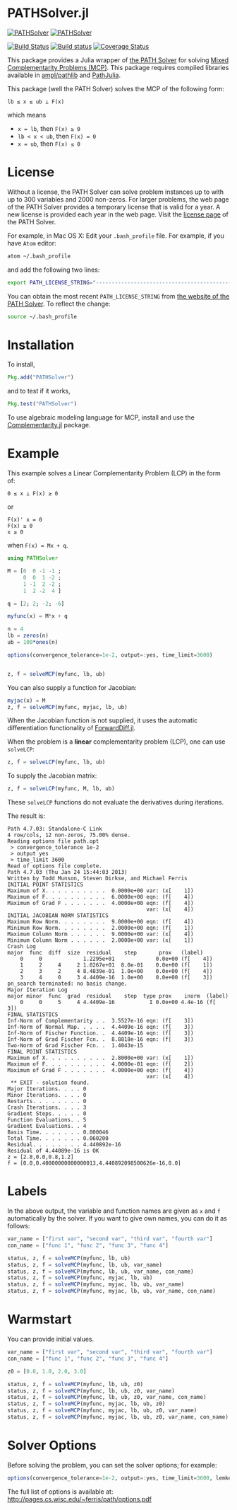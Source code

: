 # PATHSolver.jl

[![PATHSolver](http://pkg.julialang.org/badges/PATHSolver_0.6.svg)](http://pkg.julialang.org/?pkg=PATHSolver)
[![PATHSolver](http://pkg.julialang.org/badges/PATHSolver_0.7.svg)](http://pkg.julialang.org/?pkg=PATHSolver)


[![Build Status](https://travis-ci.org/chkwon/PATHSolver.jl.svg?branch=master)](https://travis-ci.org/chkwon/PATHSolver.jl)
[![Build status](https://ci.appveyor.com/api/projects/status/ul9rb8v2rsxm445d?svg=true)](https://ci.appveyor.com/project/chkwon/pathsolver-jl)
[![Coverage Status](https://coveralls.io/repos/github/chkwon/PATHSolver.jl/badge.svg?branch=master)](https://coveralls.io/github/chkwon/PATHSolver.jl?branch=master)



This package provides a Julia wrapper of [the PATH Solver](http://pages.cs.wisc.edu/~ferris/path.html) for solving [Mixed Complementarity Problems (MCP)](https://en.wikipedia.org/wiki/Mixed_complementarity_problem). This package requires compiled libraries available in [ampl/pathlib](https://github.com/ampl/pathlib) and [PathJulia](https://github.com/chkwon/PathJulia).

This package (well the PATH Solver) solves the MCP of the following form:
```
lb ≤ x ≤ ub ⟂ F(x)
```
which means
- `x = lb`, then `F(x) ≥ 0`
- `lb < x < ub`, then `F(x) = 0`
- `x = ub`, then `F(x) ≤ 0`


# License

Without a license, the PATH Solver can solve problem instances up to with up to 300 variables and 2000 non-zeros. For larger problems, the web page of the PATH Solver provides a temporary license that is valid for a year. A new license is provided each year in the web page. Visit the [license page](http://pages.cs.wisc.edu/~ferris/path/LICENSE) of the PATH Solver.

For example, in Mac OS X: Edit your `.bash_profile` file. For example, if you have `Atom` editor:
```bash
atom ~/.bash_profile
```
and add the following two lines:
```bash
export PATH_LICENSE_STRING="---------------------------------------------------------------"
```
You can obtain the most recent `PATH_LICENSE_STRING` from [the website of the PATH Solver](http://pages.cs.wisc.edu/~ferris/path/LICENSE). To reflect the change:
```bash
source ~/.bash_profile
```


# Installation

To install,
```julia
Pkg.add("PATHSolver")
```
and to test if it works,
```julia
Pkg.test("PATHSolver")
```

To use algebraic modeling language for MCP, install and use the [Complementarity.jl](https://github.com/chkwon/Complementarity.jl) package.


# Example

This example solves a Linear Complementarity Problem (LCP) in the form of:

```
0 ≤ x ⟂ F(x) ≥ 0
```

or

```
F(x)' x = 0
F(x) ≥ 0
x ≥ 0
```
when `F(x) = Mx + q`.

```julia
using PATHSolver

M = [0  0 -1 -1 ;
     0  0  1 -2 ;
     1 -1  2 -2 ;
     1  2 -2  4 ]

q = [2; 2; -2; -6]

myfunc(x) = M*x + q

n = 4
lb = zeros(n)
ub = 100*ones(n)

options(convergence_tolerance=1e-2, output=:yes, time_limit=3600)


z, f = solveMCP(myfunc, lb, ub)
```

You can also supply a function for Jacobian:
```julia
myjac(x) = M
z, f = solveMCP(myfunc, myjac, lb, ub)
```
When the Jacobian function is not supplied, it uses the automatic differentiation functionality of [ForwardDiff.jl](https://github.com/JuliaDiff/ForwardDiff.jl).


When the problem is a **linear** complementarity problem (LCP), one can use `solveLCP`:
```julia
z, f = solveLCP(myfunc, lb, ub)
```
To supply the Jacobian matrix:
```julia
z, f = solveLCP(myfunc, M, lb, ub)
```
These `solveLCP` functions do not evaluate the derivatives during iterations.


The result is:
```
Path 4.7.03: Standalone-C Link
4 row/cols, 12 non-zeros, 75.00% dense.
Reading options file path.opt
 > convergence_tolerance 1e-2
 > output yes
 > time_limit 3600
Read of options file complete.
Path 4.7.03 (Thu Jan 24 15:44:03 2013)
Written by Todd Munson, Steven Dirkse, and Michael Ferris
INITIAL POINT STATISTICS
Maximum of X. . . . . . . . . .  0.0000e+00 var: (x[    1])
Maximum of F. . . . . . . . . .  6.0000e+00 eqn: (f[    4])
Maximum of Grad F . . . . . . .  4.0000e+00 eqn: (f[    4])
                                            var: (x[    4])
INITIAL JACOBIAN NORM STATISTICS
Maximum Row Norm. . . . . . . .  9.0000e+00 eqn: (f[    4])
Minimum Row Norm. . . . . . . .  2.0000e+00 eqn: (f[    1])
Maximum Column Norm . . . . . .  9.0000e+00 var: (x[    4])
Minimum Column Norm . . . . . .  2.0000e+00 var: (x[    1])
Crash Log
major  func  diff  size  residual    step       prox   (label)
    0     0             1.2295e+01             0.0e+00 (f[    4])
    1     2     4     2 1.0267e+01  8.0e-01    0.0e+00 (f[    1])
    2     3     2     4 8.4839e-01  1.0e+00    0.0e+00 (f[    4])
    3     4     0     3 4.4409e-16  1.0e+00    0.0e+00 (f[    3])
pn_search terminated: no basis change.
Major Iteration Log
major minor  func  grad  residual    step  type prox    inorm  (label)
    0     0     5     4 4.4409e-16           I 0.0e+00 4.4e-16 (f[    3])
FINAL STATISTICS
Inf-Norm of Complementarity . .  3.5527e-16 eqn: (f[    3])
Inf-Norm of Normal Map. . . . .  4.4409e-16 eqn: (f[    3])
Inf-Norm of Fischer Function. .  4.4409e-16 eqn: (f[    3])
Inf-Norm of Grad Fischer Fcn. .  8.8818e-16 eqn: (f[    3])
Two-Norm of Grad Fischer Fcn. .  1.4043e-15
FINAL POINT STATISTICS
Maximum of X. . . . . . . . . .  2.8000e+00 var: (x[    1])
Maximum of F. . . . . . . . . .  4.0000e-01 eqn: (f[    2])
Maximum of Grad F . . . . . . .  4.0000e+00 eqn: (f[    4])
                                            var: (x[    4])
 ** EXIT - solution found.
Major Iterations. . . . 0
Minor Iterations. . . . 0
Restarts. . . . . . . . 0
Crash Iterations. . . . 3
Gradient Steps. . . . . 0
Function Evaluations. . 5
Gradient Evaluations. . 4
Basis Time. . . . . . . 0.000046
Total Time. . . . . . . 0.060200
Residual. . . . . . . . 4.440892e-16
Residual of 4.44089e-16 is OK
z = [2.8,0.0,0.8,1.2]
f = [0.0,0.40000000000000013,4.440892098500626e-16,0.0]
```

# Labels

In the above output, the variable and function names are given as `x` and `f` automatically by the solver. If you want to give own names, you can do it as follows:
```julia
var_name = ["first var", "second var", "third var", "fourth var"]
con_name = ["func 1", "func 2", "func 3", "func 4"]

status, z, f = solveMCP(myfunc, lb, ub)
status, z, f = solveMCP(myfunc, lb, ub, var_name)
status, z, f = solveMCP(myfunc, lb, ub, var_name, con_name)
status, z, f = solveMCP(myfunc, myjac, lb, ub)
status, z, f = solveMCP(myfunc, myjac, lb, ub, var_name)
status, z, f = solveMCP(myfunc, myjac, lb, ub, var_name, con_name)
```


# Warmstart

You can provide initial values.

```julia
var_name = ["first var", "second var", "third var", "fourth var"]
con_name = ["func 1", "func 2", "func 3", "func 4"]

z0 = [0.0, 1.0, 2.0, 3.0]

status, z, f = solveMCP(myfunc, lb, ub, z0)
status, z, f = solveMCP(myfunc, lb, ub, z0, var_name)
status, z, f = solveMCP(myfunc, lb, ub, z0, var_name, con_name)
status, z, f = solveMCP(myfunc, myjac, lb, ub, z0)
status, z, f = solveMCP(myfunc, myjac, lb, ub, z0, var_name)
status, z, f = solveMCP(myfunc, myjac, lb, ub, z0, var_name, con_name)
```


# Solver Options
Before solving the problem, you can set the solver options; for example:
```julia
options(convergence_tolerance=1e-2, output=:yes, time_limit=3600, lemke_start=:first, nms_searchtype=:line)
```
The full list of options is available at: http://pages.cs.wisc.edu/~ferris/path/options.pdf
